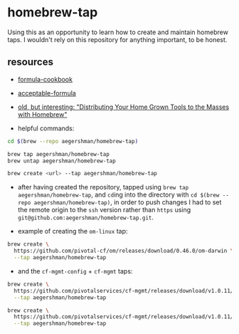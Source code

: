 # homebrew-tap

Using this as an opportunity to learn how to create and maintain homebrew taps. I wouldn't rely on this repository for anything important, to be honest.

## resources

- [formula-cookbook](https://github.com/Homebrew/brew/blob/master/docs/Formula-Cookbook.md)

- [acceptable-formula](https://docs.brew.sh/Acceptable-Formulae)

- [old, but interesting: "Distributing Your Home Grown Tools to the Masses with Homebrew"](https://tech.cars.com/distributing-your-home-grown-tools-to-the-masses-with-homebrew-acb7a62518a8)

- helpful commands:

```sh
cd $(brew --repo aegershman/homebrew-tap)

brew tap aegershman/homebrew-tap
brew untap aegershman/homebrew-tap

brew create <url> --tap aegershman/homebrew-tap
```

- after having created the repository, tapped using `brew tap aegershman/homebrew-tap`, and `cd`ing into the directory with `cd $(brew --repo aegershman/homebrew-tap)`, in order to push changes I had to set the remote origin to the `ssh` version rather than `https` using `git@github.com:aegershman/homebrew-tap.git`.

- example of creating the `om-linux` tap:

```sh
brew create \
  https://github.com/pivotal-cf/om/releases/download/0.46.0/om-darwin \
  --tap aegershman/homebrew-tap
```

- and the `cf-mgmt-config` + `cf-mgmt` taps:

```sh
brew create \
  https://github.com/pivotalservices/cf-mgmt/releases/download/v1.0.11/cf-mgmt-config-osx \
  --tap aegershman/homebrew-tap

brew create \
  https://github.com/pivotalservices/cf-mgmt/releases/download/v1.0.11/cf-mgmt-osx \
  --tap aegershman/homebrew-tap
```

